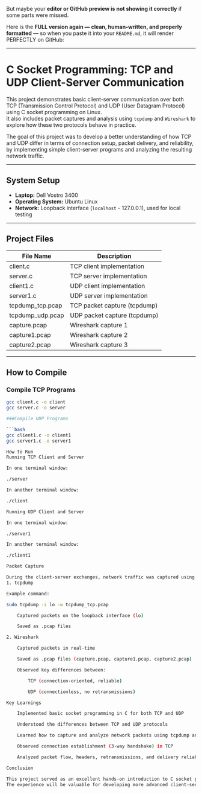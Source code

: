 
But maybe your **editor or GitHub preview is not showing it correctly** if some parts were missed.

Here is the **FULL version again — clean, human-written, and properly formatted** — so when you paste it into your `README.md`, it will render PERFECTLY on GitHub:

---

# C Socket Programming: TCP and UDP Client-Server Communication

This project demonstrates basic client-server communication over both TCP (Transmission Control Protocol) and UDP (User Datagram Protocol) using C socket programming on Linux.  
It also includes packet captures and analysis using `tcpdump` and `Wireshark` to explore how these two protocols behave in practice.

The goal of this project was to develop a better understanding of how TCP and UDP differ in terms of connection setup, packet delivery, and reliability, by implementing simple client-server programs and analyzing the resulting network traffic.

---

## System Setup

- **Laptop:** Dell Vostro 3400  
- **Operating System:** Ubuntu Linux  
- **Network:** Loopback interface (`localhost` - 127.0.0.1), used for local testing  

---

## Project Files

| File Name           | Description                             |
|---------------------|-----------------------------------------|
| client.c            | TCP client implementation               |
| server.c            | TCP server implementation               |
| client1.c           | UDP client implementation               |
| server1.c           | UDP server implementation               |
| tcpdump_tcp.pcap    | TCP packet capture (tcpdump)            |
| tcpdump_udp.pcap    | UDP packet capture (tcpdump)            |
| capture.pcap        | Wireshark capture 1                     |
| capture1.pcap       | Wireshark capture 2                     |
| capture2.pcap       | Wireshark capture 3                     |

---

## How to Compile

### Compile TCP Programs

```bash
gcc client.c -o client
gcc server.c -o server

###Compile UDP Programs

```bash
gcc client1.c -o client1
gcc server1.c -o server1

How to Run
Running TCP Client and Server

In one terminal window:

./server

In another terminal window:

./client

Running UDP Client and Server

In one terminal window:

./server1

In another terminal window:

./client1

Packet Capture

During the client-server exchanges, network traffic was captured using two tools:
1. tcpdump

Example command:

sudo tcpdump -i lo -w tcpdump_tcp.pcap

    Captured packets on the loopback interface (lo)

    Saved as .pcap files

2. Wireshark

    Captured packets in real-time

    Saved as .pcap files (capture.pcap, capture1.pcap, capture2.pcap)

    Observed key differences between:

        TCP (connection-oriented, reliable)

        UDP (connectionless, no retransmissions)

Key Learnings

    Implemented basic socket programming in C for both TCP and UDP

    Understood the differences between TCP and UDP protocols

    Learned how to capture and analyze network packets using tcpdump and Wireshark

    Observed connection establishment (3-way handshake) in TCP

    Analyzed packet flow, headers, retransmissions, and delivery reliability

Conclusion

This project served as an excellent hands-on introduction to C socket programming and network packet analysis on Linux.
The experience will be valuable for developing more advanced client-server applications and for understanding real-world network behaviors in both TCP/IP and UDP-based systems.
